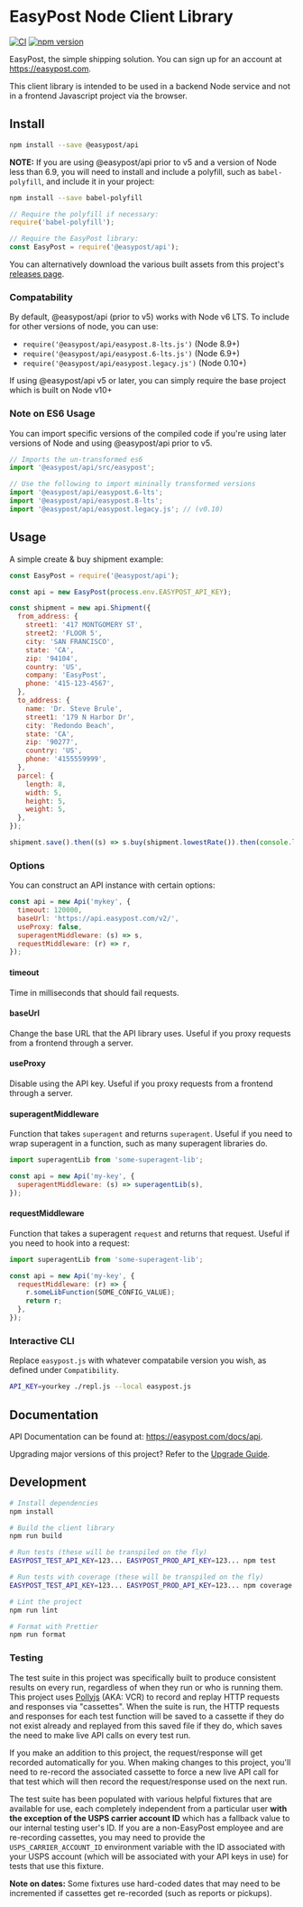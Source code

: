 # EasyPost Node Client Library

[![CI](https://github.com/EasyPost/easypost-node/workflows/CI/badge.svg)](https://github.com/EasyPost/easypost-node/actions?query=workflow%3ACI)
[![npm version](https://badge.fury.io/js/%40easypost%2Fapi.svg)](https://badge.fury.io/js/%40easypost%2Fapi)

EasyPost, the simple shipping solution. You can sign up for an account at https://easypost.com.

This client library is intended to be used in a backend Node service and not in a frontend Javascript project via the browser.

## Install

```bash
npm install --save @easypost/api
```

**NOTE:** If you are using @easypost/api prior to v5 and a version of Node less than 6.9, you will need to install and include a polyfill, such as `babel-polyfill`, and include it in your project:

```bash
npm install --save babel-polyfill
```

```javascript
// Require the polyfill if necessary:
require('babel-polyfill');

// Require the EasyPost library:
const EasyPost = require('@easypost/api');
```

You can alternatively download the various built assets from this project's [releases page](https://github.com/EasyPost/easypost-node/releases).

### Compatability

By default, @easypost/api (prior to v5) works with Node v6 LTS. To include for other versions of node, you can use:

- `require('@easypost/api/easypost.8-lts.js')` (Node 8.9+)
- `require('@easypost/api/easypost.6-lts.js')` (Node 6.9+)
- `require('@easypost/api/easypost.legacy.js')` (Node 0.10+)

If using @easypost/api v5 or later, you can simply require the base project which is built on Node v10+

### Note on ES6 Usage

You can import specific versions of the compiled code if you're using later versions of Node and using @easypost/api prior to v5.

```javascript
// Imports the un-transformed es6
import '@easypost/api/src/easypost';

// Use the following to import mininally transformed versions
import '@easypost/api/easypost.6-lts';
import '@easypost/api/easypost.8-lts';
import '@easypost/api/easypost.legacy.js'; // (v0.10)
```

## Usage

A simple create & buy shipment example:

```javascript
const EasyPost = require('@easypost/api');

const api = new EasyPost(process.env.EASYPOST_API_KEY);

const shipment = new api.Shipment({
  from_address: {
    street1: '417 MONTGOMERY ST',
    street2: 'FLOOR 5',
    city: 'SAN FRANCISCO',
    state: 'CA',
    zip: '94104',
    country: 'US',
    company: 'EasyPost',
    phone: '415-123-4567',
  },
  to_address: {
    name: 'Dr. Steve Brule',
    street1: '179 N Harbor Dr',
    city: 'Redondo Beach',
    state: 'CA',
    zip: '90277',
    country: 'US',
    phone: '4155559999',
  },
  parcel: {
    length: 8,
    width: 5,
    height: 5,
    weight: 5,
  },
});

shipment.save().then((s) => s.buy(shipment.lowestRate()).then(console.log).catch(console.log));
```

### Options

You can construct an API instance with certain options:

```javascript
const api = new Api('mykey', {
  timeout: 120000,
  baseUrl: 'https://api.easypost.com/v2/',
  useProxy: false,
  superagentMiddleware: (s) => s,
  requestMiddleware: (r) => r,
});
```

#### timeout

Time in milliseconds that should fail requests.

#### baseUrl

Change the base URL that the API library uses. Useful if you proxy requests
from a frontend through a server.

#### useProxy

Disable using the API key. Useful if you proxy requests from a frontend through
a server.

#### superagentMiddleware

Function that takes `superagent` and returns `superagent`. Useful if you need
to wrap superagent in a function, such as many superagent libraries do.

```javascript
import superagentLib from 'some-superagent-lib';

const api = new Api('my-key', {
  superagentMiddleware: (s) => superagentLib(s),
});
```

#### requestMiddleware

Function that takes a superagent `request` and returns that request. Useful if
you need to hook into a request:

```javascript
import superagentLib from 'some-superagent-lib';

const api = new Api('my-key', {
  requestMiddleware: (r) => {
    r.someLibFunction(SOME_CONFIG_VALUE);
    return r;
  },
});
```

### Interactive CLI

Replace `easypost.js` with whatever compatabile version you wish, as defined under `Compatibility`.

```bash
API_KEY=yourkey ./repl.js --local easypost.js
```

## Documentation

API Documentation can be found at: https://easypost.com/docs/api.

Upgrading major versions of this project? Refer to the [Upgrade Guide](UPGRADE_GUIDE.md).

## Development

```bash
# Install dependencies
npm install

# Build the client library
npm run build

# Run tests (these will be transpiled on the fly)
EASYPOST_TEST_API_KEY=123... EASYPOST_PROD_API_KEY=123... npm test

# Run tests with coverage (these will be transpiled on the fly)
EASYPOST_TEST_API_KEY=123... EASYPOST_PROD_API_KEY=123... npm coverage

# Lint the project
npm run lint

# Format with Prettier
npm run format
```

### Testing

The test suite in this project was specifically built to produce consistent results on every run, regardless of when they run or who is running them. This project uses [Pollyjs](https://github.com/Netflix/pollyjs) (AKA: VCR) to record and replay HTTP requests and responses via "cassettes". When the suite is run, the HTTP requests and responses for each test function will be saved to a cassette if they do not exist already and replayed from this saved file if they do, which saves the need to make live API calls on every test run.

If you make an addition to this project, the request/response will get recorded automatically for you. When making changes to this project, you'll need to re-record the associated cassette to force a new live API call for that test which will then record the request/response used on the next run.

The test suite has been populated with various helpful fixtures that are available for use, each completely independent from a particular user **with the exception of the USPS carrier account ID** which has a fallback value to our internal testing user's ID. If you are a non-EasyPost employee and are re-recording cassettes, you may need to provide the `USPS_CARRIER_ACCOUNT_ID` environment variable with the ID associated with your USPS account (which will be associated with your API keys in use) for tests that use this fixture.

**Note on dates:** Some fixtures use hard-coded dates that may need to be incremented if cassettes get re-recorded (such as reports or pickups).
